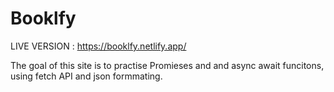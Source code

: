 # Booklfy

LIVE VERSION : https://booklfy.netlify.app/

The goal of this site is to practise Promieses and and async await funcitons, using fetch API and json formmating.
